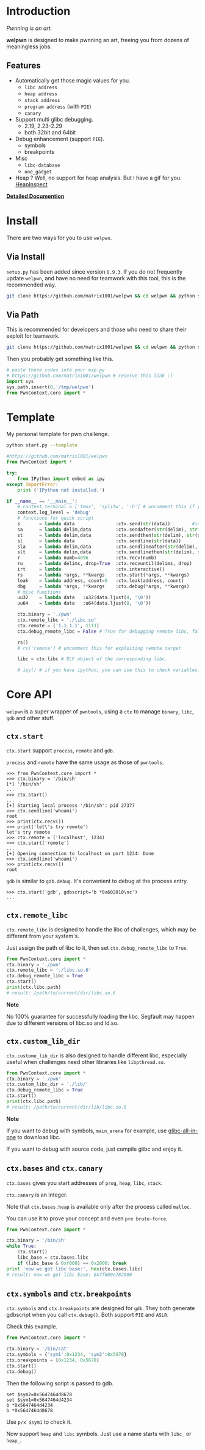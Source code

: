 # Introduction

_Pwnning is an art._

**welpwn** is designed to make pwnning an art, freeing you from dozens of meaningless jobs.

## Features

- Automatically get those magic values for you.
    - `libc address`
    - `heap address`
    - `stack address`
    - `program address` (with `PIE`)
    - `canary`
- Support multi glibc debugging.
    - 2.19, 2.23-2.29
    - both 32bit and 64bit
- Debug enhancement (support `PIE`).
    - symbols
    - breakpoints
- Misc
    - `libc-database`
    - `one_gadget`
- Heap ? Well, no support for heap analysis. But I have a gif for you. [HeapInspect](https://github.com/matrix1001/heapinspect)

__[Detailed Documention](./READMORE.md)__

# Install

There are two ways for you to use `welpwn`.

## Via Install

`setup.py` has been added since version `0.9.3`. If you do not frequently update `welpwn`, and have no need for teamwork with this tool, this is the recommended way.

```sh
git clone https://github.com/matrix1001/welpwn && cd welpwn && python setup.py install
```

## Via Path

This is recommended for developers and those who need to share their exploit for teamwork.

```sh
git clone https://github.com/matrix1001/welpwn && cd welpwn && python start.py
```

Then you probably get something like this.

```python
# paste these codes into your exp.py
# https://github.com/matrix1001/welpwn # reserve this link :)
import sys
sys.path.insert(0,'/tmp/welpwn')
from PwnContext.core import *
```

# Template

My personal template for pwn challenge.

```sh
python start.py --template
```

```python
#https://github.com/matrix1001/welpwn
from PwnContext import *

try:
    from IPython import embed as ipy
except ImportError:
    print ('IPython not installed.')

if __name__ == '__main__':        
    # context.terminal = ['tmux', 'splitw', '-h'] # uncomment this if you use tmux
    context.log_level = 'debug'
    # functions for quick script
    s       = lambda data               :ctx.send(str(data))        #in case that data is an int
    sa      = lambda delim,data         :ctx.sendafter(str(delim), str(data)) 
    st      = lambda delim,data         :ctx.sendthen(str(delim), str(data)) 
    sl      = lambda data               :ctx.sendline(str(data)) 
    sla     = lambda delim,data         :ctx.sendlineafter(str(delim), str(data)) 
    slt     = lambda delim,data         :ctx.sendlinethen(str(delim), str(data)) 
    r       = lambda numb=4096          :ctx.recv(numb)
    ru      = lambda delims, drop=True  :ctx.recvuntil(delims, drop)
    irt     = lambda                    :ctx.interactive()
    rs      = lambda *args, **kwargs    :ctx.start(*args, **kwargs)
    leak    = lambda address, count=0   :ctx.leak(address, count)
    dbg     = lambda *args, **kwargs    :ctx.debug(*args, **kwargs)
    # misc functions
    uu32    = lambda data   :u32(data.ljust(4, '\0'))
    uu64    = lambda data   :u64(data.ljust(8, '\0'))

    ctx.binary = './pwn'
    ctx.remote_libc = './libc.so'
    ctx.remote = ('1.1.1.1', 1111)
    ctx.debug_remote_libc = False # True for debugging remote libc, false for local.

    rs()
    # rs('remote') # uncomment this for exploiting remote target

    libc = ctx.libc # ELF object of the corresponding libc.

    # ipy() # if you have ipython, you can use this to check variables.
```

# Core API

`welpwn` is a super wrapper of `pwntools`, using a `ctx` to manage `binary`, `libc`, `gdb` and other stuff.

## `ctx.start`

`ctx.start` support `process`, `remote` and `gdb`.

`process` and `remote` have the same usage as those of `pwntools`.

```
>>> from PwnContext.core import *
>>> ctx.binary = '/bin/sh'
[*] '/bin/sh'
...
>>> ctx.start()
...
[+] Starting local process '/bin/sh': pid 27377
>>> ctx.sendline('whoami')
root
>>> print(ctx.recv())
>>> print('let\'s try remote')
let's try remote
>>> ctx.remote = ('localhost', 1234)
>>> ctx.start('remote')
...
[+] Opening connection to localhost on port 1234: Done
>>> ctx.sendline('whoami')
>>> print(ctx.recv())
root
```

`gdb` is similar to `gdb.debug`. It's convenient to debug at the process entry.

```
>>> ctx.start('gdb', gdbscript='b *0x602010\nc')
...
```

## `ctx.remote_libc`

`ctx.remote_libc` is designed to handle the libc of challenges, which may be different from your system's.

Just assign the path of libc to it, then set `ctx.debug_remote_libc` to `True`.

```python
from PwnContext.core import *
ctx.binary = './pwn'
ctx.remote_libc = './libc.so.6'
ctx.debug_remote_libc = True
ctx.start()
print(ctx.libc.path)
# result: /path/to/current/dir/libc.so.6
```

__Note__

No 100% guarantee for successfully loading the libc. Segfault may happen due to different versions of libc.so and ld.so.

## `ctx.custom_lib_dir`

`ctx.custome_lib_dir` is also designed to handle different libc, especially useful when challenges need other libraries like `libpthread.so`.

```python
from PwnContext.core import *
ctx.binary = './pwn'
ctx.custom_libc_dir = './lib/'
ctx.debug_remote_libc = True
ctx.start()
print(ctx.libc.path)
# result: /path/to/current/dir/lib/libc.so.6
```

__Note__

If you want to debug with symbols, `main_arena` for example, use [glibc-all-in-one](https://github.com/matrix1001/glibc-all-in-one) to download libc.

If you want to debug with source code, just compile glibc and enjoy it.


## `ctx.bases` and `ctx.canary`

`ctx.bases` gives you start addresses of `prog`, `heap`, `libc`, `stack`.

`ctx.canary` is an integer.

Note that `ctx.bases.heap` is available only after the process called `malloc`.

You can use it to prove your concept and even `pre brute-force`.

```python
from PwnContext.core import *

ctx.binary = '/bin/sh'
while True:
    ctx.start()
    libc_base = ctx.bases.libc
    if (libc_base & 0xf000) == 0x2000: break
print 'now we got libc base:', hex(ctx.bases.libc)
# result: now we got libc base: 0x7f680e782000
```

## `ctx.symbols` and `ctx.breakpoints`

`ctx.symbols` and `ctx.breakpoints` are designed for `gdb`. They both generate gdbscript when you call `ctx.debug()`. Both support `PIE` and `ASLR`.

Check this example.

```python
from PwnContext.core import *

ctx.binary = '/bin/cat'
ctx.symbols = {'sym1':0x1234, 'sym2':0x5678}
ctx.breakpoints = [0x1234, 0x5678]
ctx.start()
ctx.debug()
```

Then the following script is passed to gdb.

```
set $sym2=0x5647464d8678
set $sym1=0x5647464d4234
b *0x5647464d4234
b *0x5647464d8678
```

Use `p/x $sym1` to check it.

Now support `heap` and `libc` symbols. Just use a name starts with `libc_` or `heap_`.